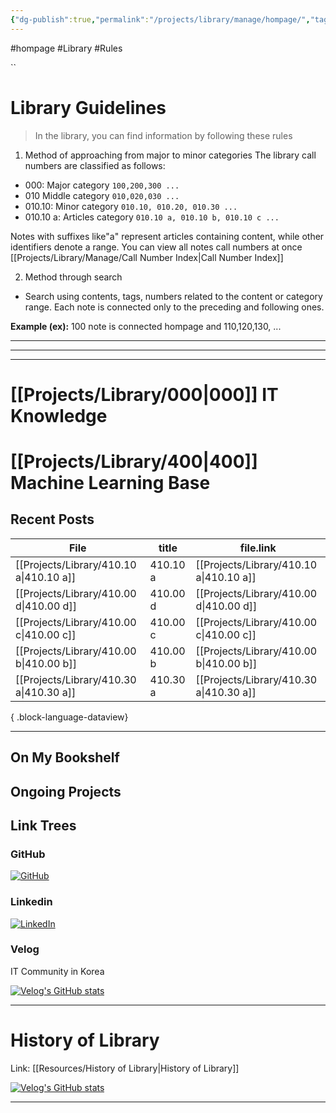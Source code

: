 ```yaml
---
{"dg-publish":true,"permalink":"/projects/library/manage/hompage/","tags":["gardenEntry"],"noteIcon":"0","created":"2023-12-20T12:21:00.425+09:00","updated":"2024-01-22T10:15:45.242+09:00"}
---
```


#hompage #Library #Rules





``
# Library Guidelines

>  In the library, you can find information by following these rules

1. Method of approaching from major to minor categories
The library call numbers are classified as follows:

- 000: Major category `100,200,300 ...`
- 010 Middle category `010,020,030 ...`
- 010.10: Minor category `010.10, 010.20, 010.30 ...`
- 010.10 a: Articles category `010.10 a, 010.10 b, 010.10 c ...`
  
Notes with suffixes like"a" represent articles containing content, while other identifiers denote a range.
You can view all notes call numbers at once
[[Projects/Library/Manage/Call Number Index\|Call Number Index]]



2. Method through search
- Search using contents, tags, numbers  related to the content or category range.
Each note is connected only to the preceding and following ones.

**Example (ex):**
100 note is connected hompage and 110,120,130, ...
 


--- 
---
---

# [[Projects/Library/000\|000]] IT Knowledge
# [[Projects/Library/400\|400]] Machine Learning Base 








Recent Posts
---

| File                                       | title    | file.link                                  |
| ------------------------------------------ | -------- | ------------------------------------------ |
| [[Projects/Library/410.10 a\|410.10 a]] | 410.10 a | [[Projects/Library/410.10 a\|410.10 a]] |
| [[Projects/Library/410.00 d\|410.00 d]] | 410.00 d | [[Projects/Library/410.00 d\|410.00 d]] |
| [[Projects/Library/410.00 c\|410.00 c]] | 410.00 c | [[Projects/Library/410.00 c\|410.00 c]] |
| [[Projects/Library/410.00 b\|410.00 b]] | 410.00 b | [[Projects/Library/410.00 b\|410.00 b]] |
| [[Projects/Library/410.30 a\|410.30 a]] | 410.30 a | [[Projects/Library/410.30 a\|410.30 a]] |

{ .block-language-dataview}




---
## On My Bookshelf



## Ongoing Projects

## Link Trees

### GitHub
[![GitHub](https://img.shields.io/badge/GitHub-100000?style=for-the-badge&logo=github&logoColor=white)](https://github.com/murphybread)
### Linkedin
[![LinkedIn](https://img.shields.io/badge/LinkedIn-0077B5?style=for-the-badge&logo=linkedin&logoColor=white)](https://www.linkedin.com/in/%EB%AF%BC%EC%B0%AC-%EA%B9%80-aba89a243)
### Velog
IT Community in Korea

[![Velog's GitHub stats](https://velog-readme-stats.vercel.app/api?name=murphybread)](https://github.com/murphybread/velog-readme-stats)




---
# History of Library
Link:  [[Resources/History of Library\|History of Library]]






[![Velog's GitHub stats](https://velog-readme-stats.vercel.app/api/list?name=murphybread)](https://velog.io/@muphybread)






---
